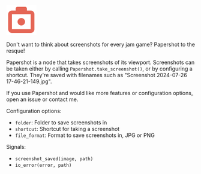 <img src="https://raw.githubusercontent.com/anniryynanen/papershot/main/papershot-80x80.png" width="80"/>

Don't want to think about screenshots for every jam game? Papershot to the resque!

Papershot is a node that takes screenshots of its viewport. Screenshots can be taken either by calling `Papershot.take_screenshot()`, or by configuring a shortcut. They're saved with filenames such as "Screenshot 2024-07-26 17-46-21-149.jpg".

If you use Papershot and would like more features or configuration options, open an issue or contact me.

Configuration options:
- `folder`: Folder to save screenshots in
- `shortcut`: Shortcut for taking a screenshot
- `file_format`: Format to save screenshots in, JPG or PNG

Signals:
- `screenshot_saved(image, path)`
- `io_error(error, path)`
